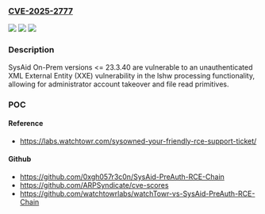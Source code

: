 ### [CVE-2025-2777](https://cve.mitre.org/cgi-bin/cvename.cgi?name=CVE-2025-2777)
![](https://img.shields.io/static/v1?label=Product&message=SysAid%20On-Prem&color=blue)
![](https://img.shields.io/static/v1?label=Version&message=0%20&color=brightgreen)
![](https://img.shields.io/static/v1?label=Vulnerability&message=CWE-611%20Improper%20Restriction%20of%20XML%20External%20Entity%20Reference&color=brightgreen)

### Description

SysAid On-Prem versions <= 23.3.40 are vulnerable to an unauthenticated XML External Entity (XXE) vulnerability in the lshw processing functionality,  allowing for administrator account takeover and file read primitives.

### POC

#### Reference
- https://labs.watchtowr.com/sysowned-your-friendly-rce-support-ticket/

#### Github
- https://github.com/0xgh057r3c0n/SysAid-PreAuth-RCE-Chain
- https://github.com/ARPSyndicate/cve-scores
- https://github.com/watchtowrlabs/watchTowr-vs-SysAid-PreAuth-RCE-Chain

